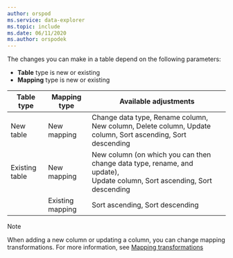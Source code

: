```yaml
---
author: orspod
ms.service: data-explorer
ms.topic: include
ms.date: 06/11/2020
ms.author: orspodek
---
```

The changes you can make in a table depend on the following parameters:
* **Table** type is new or existing
* **Mapping** type is new or existing

Table type | Mapping type | Available adjustments|
|---|---|---|
|New table   | New mapping |Change data type, Rename column, New column, Delete column, Update column, Sort ascending, Sort descending  |
|Existing table  | New mapping | New column (on which you can then change data type, rename, and update), <br> Update column, Sort ascending, Sort descending  |
| | Existing mapping | Sort ascending, Sort descending

> [!NOTE]
> When adding a new column or updating a column, you can change mapping transformations. For more information, see [Mapping transformations](../ingest-data-one-click.md#mapping-transformations)